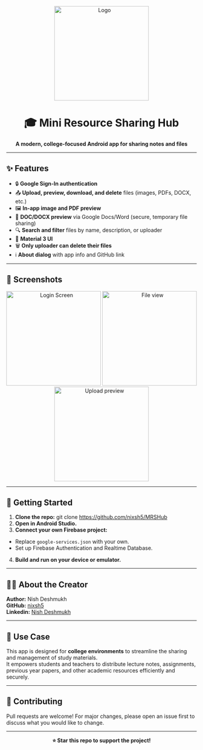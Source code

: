 <p align="center">
<img src="https://github.com/user-attachments/assets/4459b16a-0808-4c37-9f74-57f000225563" alt="Logo" width="250"/>
</p>

<h1 align="center">🎓 Mini Resource Sharing Hub</h1>

<p align="center">
  <b>A modern, college-focused Android app for sharing notes and files</b>
</p>

---

## ✨ Features

- 🔒 **Google Sign-In authentication**
- 📤 **Upload, preview, download, and delete** files (images, PDFs, DOCX, etc.)
- 🖼️ **In-app image and PDF preview**
- 📝 **DOC/DOCX preview** via Google Docs/Word (secure, temporary file sharing)
- 🔍 **Search and filter** files by name, description, or uploader
- 🎨 **Material 3 UI**
- 🗑️ **Only uploader can delete their files**
- ℹ️ **About dialog** with app info and GitHub link

---

## 📱 Screenshots

<p align="center">
  <img src="https://github.com/user-attachments/assets/2fd5b090-6ce3-44f3-b5c5-842cfa2e62ef" alt="Login Screen" width="250"/>
  <img src="https://github.com/user-attachments/assets/3ba2eb2d-e94e-4b2d-98b8-8bfb9b0e4c43" alt="File view" width="250"/>
  <img src="https://github.com/user-attachments/assets/4193c662-6b81-445a-86e8-96227819a37e" alt="Upload preview" width="250"/>
</p>

---

## 🚀 Getting Started

1. **Clone the repo:** git clone https://github.com/nixsh5/MRSHub
2. **Open in Android Studio.**
3. **Connect your own Firebase project:**
- Replace `google-services.json` with your own.
- Set up Firebase Authentication and Realtime Database.
4. **Build and run on your device or emulator.**

---

## 👨‍💻 About the Creator

**Author:** Nish Deshmukh  
**GitHub:** [nixsh5](https://github.com/nixsh5)</br>
**Linkedin:** [Nish Deshmukh](https://www.linkedin.com/in/nish-deshmukh/)

---

## 🎯 Use Case

This app is designed for **college environments** to streamline the sharing and management of study materials.  
It empowers students and teachers to distribute lecture notes, assignments, previous year papers, and other academic resources efficiently and securely.

---

## 🤝 Contributing

Pull requests are welcome! For major changes, please open an issue first to discuss what you would like to change.

---

<p align="center">
<b>⭐️ Star this repo to support the project!</b>
</p>
